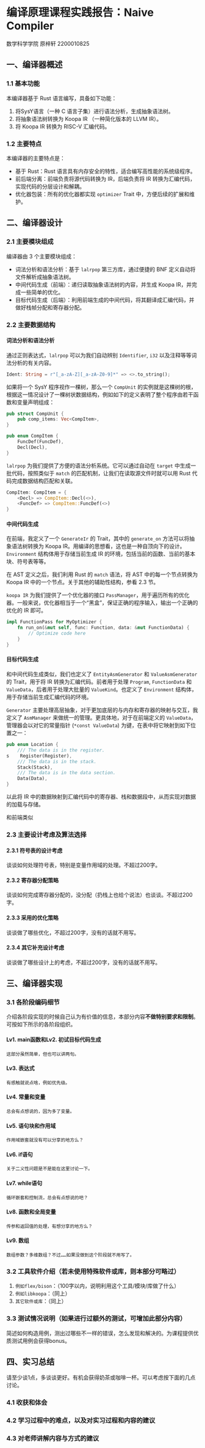 # 编译原理课程实践报告：Naive Compiler

数学科学学院 原梓轩 2200010825

## 一、编译器概述

### 1.1 基本功能

本编译器基于 Rust 语言编写，具备如下功能：

1. 将SysY语言（一种 C 语言子集）进行语法分析，生成抽象语法树。
2. 将抽象语法树转换为 Koopa IR （一种简化版本的 LLVM IR）。
3. 将 Koopa IR 转换为 RISC-V 汇编代码。

### 1.2 主要特点

本编译器的主要特点是：

- 基于 Rust：Rust 语言具有内存安全的特性，适合编写高性能的系统级程序。
- 前后端分离：前端负责将源代码转换为 IR，后端负责将 IR 转换为汇编代码，实现代码的分层设计和解耦。
- 优化器包装：所有的优化器都实现 `optimizer` Trait 中，方便后续的扩展和维护。

## 二、编译器设计

### 2.1 主要模块组成

编译器由 3 个主要模块组成：

- 词法分析和语法分析：基于 `lalrpop` 第三方库，通过便捷的 BNF 定义自动将文件解析成抽象语法树。
- 中间代码生成（前端）：递归读取抽象语法树的内容，并生成 Koopa IR，并完成一些简单的优化。
- 目标代码生成（后端）：利用前端生成的中间代码，将其翻译成汇编代码，并做好栈帧分配和寄存器分配。

### 2.2 主要数据结构

#### 词法分析和语法分析

通过正则表达式，`lalrpop` 可以为我们自动辨别 `Identifier`, `i32` 以及注释等等词法分析的有关内容。

```rust
Ident: String = r"[_a-zA-Z][_a-zA-Z0-9]*" => <>.to_string();
```

如果将一个 SysY 程序视作一棵树，那么一个 `CompUnit` 的实例就是这棵树的根，根据这一情况设计了一棵树状数据结构，例如如下的定义表明了整个程序由若干函数和变量声明组成：

```rust
pub struct CompUnit {
    pub comp_items: Vec<CompItem>,
}

pub enum CompItem {
    FuncDef(FuncDef),
    Decl(Decl),
}
```

`lalrpop` 为我们提供了方便的语法分析系统。它可以通过自动在 `target` 中生成一批代码，按照类似于 `match` 的匹配机制，让我们在读取源文件时就可以用 Rust 代码完成数据结构匹配和关联。

```rust
CompItem: CompItem = {
    <Decl> => CompItem::Decl(<>),
    <FuncDef> => CompItem::FuncDef(<>)
}
```

#### 中间代码生成

在前端，我定义了一个 `GenerateIr` 的 Trait，其中的 `generate_on` 方法可以将抽象语法树转换为 Koopa IR。用编译的思想看，这也是一种自顶向下的设计。`Environment` 结构体用于存储当前生成 IR 的环境，包括当前的函数、当前的基本块、符号表等等。

在 AST 定义之后，我们利用 Rust 的 `match` 语法，将 AST 中的每一个节点转换为 Koopa IR 中的一个节点。关于其他的辅助性结构，参看 2.3 节。

`koopa IR` 为我们提供了一个优化器的接口 `PassManager`，用于遍历所有的优化器。一般来说，优化器相当于一个“黑盒”，保证正确的程序输入，输出一个正确的优化的 IR 即可。

```rust
impl FunctionPass for MyOptimizer {
    fn run_on(&mut self, func: Function, data: &mut FunctionData) {
        // Optimize code here
    }
}
```

#### 目标代码生成

和中间代码生成类似，我们也定义了 `EntityAsmGenerator` 和 `ValueAsmGenerator` 的 Trait，用于将 IR 转换为汇编代码。前者用于处理 `Program`, `FunctionData` 和 `ValueData`，后者用于处理大批量的 `ValueKind`。也定义了 `Environment` 结构体，用于存储当前生成汇编代码的环境。

`Generator` 主要处理高层抽象，对于更加底层的与内存和寄存器的映射与交互，我定义了 `AsmManager` 来做统一的管理。更具体地，对于在前端定义的 `ValueData`，管理器会以对它的常量指针 (`*const ValueData`) 为键，在表中将它映射到如下位置之一：

``` rust
pub enum Location {
    /// The data is in the register.
s    Register(Register),
    /// The data is in the stack.
    Stack(Stack),
    /// The data is in the data section.
    Data(Data),
}
```

以此将 IR 中的数据映射到汇编代码中的寄存器、栈和数据段中，从而实现对数据的加载与存储。

和前端类似

### 2.3 主要设计考虑及算法选择

#### 2.3.1 符号表的设计考虑

谈谈如何处理符号表，特别是变量作用域的处理。不超过200字。

#### 2.3.2 寄存器分配策略

谈谈如何完成寄存器分配的，没分配（扔栈上也给个说法）也谈谈。不超过200字。

#### 2.3.3 采用的优化策略

谈谈做了哪些优化，不超过200字，没有的话就不用写。

#### 2.3.4 其它补充设计考虑

谈谈做了哪些设计上的考虑，不超过200字，没有的话就不用写。

## 三、编译器实现

### 3.1 各阶段编码细节

介绍各阶段实现的时候自己认为有价值的信息，本部分内容**不做特别要求和限制**。可按如下所示的各阶段组织。

#### Lv1. main函数和Lv2. 初试目标代码生成

```
这部分虽然简单，但也可以讲两句。
```

#### Lv3. 表达式

```
有感触就说点啥，例如优先级。
```

#### Lv4. 常量和变量

```
总会有点想说的，因为多了变量。
```

#### Lv5. 语句块和作用域

```
作用域嵌套就没有可以分享的地方么？
```

#### Lv6. if语句

```
关于二义性问题是不是能在这里讨论一下。
```

#### Lv7. while语句

```
循环嵌套和控制流，总会有点想说的吧？
```

#### Lv8. 函数和全局变量

```
传参和返回值的处理，有想分享的地方么？
```

#### Lv9. 数组

```
数组参数？多维数组？不过……如果没做到这个阶段就不用写了。
```

### 3.2 工具软件介绍（若未使用特殊软件或库，则本部分可略过）

1. `例如flex/bison`：（100字以内，说明利用这个工具/模块/库做了什么）
2. `例如libkoopa`：（同上）
3. `其它软件或库`：（同上）

### 3.3 测试情况说明（如果进行过额外的测试，可增加此部分内容）

简述如何构造用例，测出过哪些不一样的错误，怎么发现和解决的。为课程提供优质测试用例会获得bonus。

## 四、实习总结

请至少谈1点，多谈谈更好。有机会获得奶茶或咖啡一杯。可以考虑按下面的几点讨论。

### 4.1 收获和体会

### 4.2 学习过程中的难点，以及对实习过程和内容的建议

### 4.3 对老师讲解内容与方式的建议
